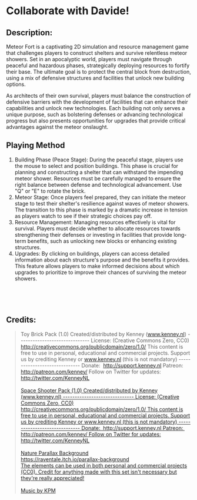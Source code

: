 <p></p>
<h1>Collaborate with Davide!</h1>
<h2>Description:</h2>
<p>Meteor Fort is a captivating 2D simulation and resource management game that challenges players to construct shelters and survive relentless meteor showers. Set in an apocalyptic world, players must navigate through peaceful and hazardous phases, strategically deploying resources to fortify their base. The ultimate goal is to protect the central block from destruction, using a mix of defensive structures and facilities that unlock new building options.
</p>
<p>As architects of their own survival, players must balance the construction of defensive barriers with the development of facilities that can enhance their capabilities and unlock new technologies. Each building not only serves a unique purpose, such as bolstering defenses or advancing technological progress but also presents opportunities for upgrades that provide critical advantages against the meteor onslaught.
</p>
<p><strong></strong></p>
<h2>Playing Method</h2>
<ol><li>Building Phase (Peace Stage): During the peaceful stage, players use the mouse to select and position buildings. This phase is crucial for planning and constructing a shelter that can withstand the impending meteor shower. Resources must be carefully managed to ensure the right balance between defense and technological advancement. Use "Q" or "E" to rotate the brick.</li><li>Meteor Stage: Once players feel prepared, they can initiate the meteor stage to test their shelter's resilience against waves of meteor showers. The transition to this phase is marked by a dramatic increase in tension as players watch to see if their strategic choices pay off.
</li><li>Resource Management: Managing resources effectively is vital for survival. Players must decide whether to allocate resources towards strengthening their defenses or investing in facilities that provide long-term benefits, such as unlocking new blocks or enhancing existing structures.
</li><li>Upgrades: By clicking on buildings, players can access detailed information about each structure's purpose and the benefits it provides. This feature allows players to make informed decisions about which upgrades to prioritize to improve their chances of surviving the meteor showers.
</li></ol>
<p><br></p>
<p><br></p>
<h2>Credits:</h2>
<blockquote>Toy Brick Pack (1.0)      	Created/distributed by Kenney (<a href="http://www.kenney.nl">www.kenney.nl</a>)      			------------------------------      	License: (Creative Commons Zero, CC0)  	<a href="http://creativecommons.org/publicdomain/zero/1.0/">http://creativecommons.org/publicdomain/zero/1.0/</a>      	This content is free to use in personal, educational and commercial projects.  	Support us by crediting Kenney or <a href="http://www.kenney.nl">www.kenney.nl</a> (this is not mandatory)      			------------------------------      	Donate:  &nbsp;<a href="http://support.kenney.nl">http://support.kenney.nl</a>  	Patreon:&nbsp; <a href="http://patreon.com/kenney/">http://patreon.com/kenney/</a>      	Follow on Twitter for updates:  	<a href="http://twitter.com/KenneyNL">http://twitter.com/KenneyNL<br><br>Space Shooter Pack (1.0)      	Created/distributed by Kenney (www.kenney.nl)      			------------------------------      	License: (Creative Commons Zero, CC0)  	http://creativecommons.org/publicdomain/zero/1.0/      	This content is free to use in personal, educational and commercial projects.  	Support us by crediting Kenney or www.kenney.nl (this is not mandatory)      			------------------------------      	Donate:  &nbsp;http://support.kenney.nl  	Patreon:&nbsp; http://patreon.com/kenney/      	Follow on Twitter for updates:  	http://twitter.com/KenneyNL<br><br>Nature Parallax Background<br>https://raventale.itch.io/parallax-background<br>The elements can be used in both personal and commercial projects (CC0). Credit for anything made with this set isn't necessary but they're really appreciated!<br><br>Music by KPM</a></blockquote>
